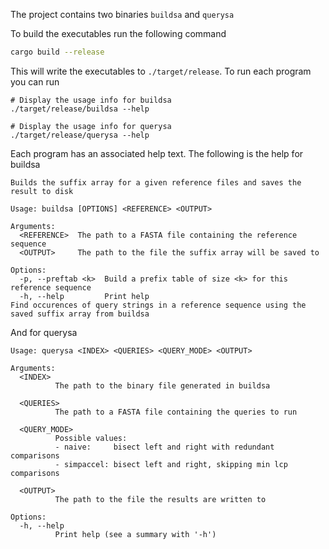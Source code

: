 The project contains two binaries `buildsa` and `querysa`

To build the executables run the following command

```bash
cargo build --release
```

This will write the executables to `./target/release`. To run each program you can run

```
# Display the usage info for buildsa
./target/release/buildsa --help

# Display the usage info for querysa
./target/release/querysa --help
```

Each program has an associated help text. The following is the help for buildsa
```
Builds the suffix array for a given reference files and saves the result to disk

Usage: buildsa [OPTIONS] <REFERENCE> <OUTPUT>

Arguments:
  <REFERENCE>  The path to a FASTA file containing the reference sequence
  <OUTPUT>     The path to the file the suffix array will be saved to

Options:
  -p, --preftab <k>  Build a prefix table of size <k> for this reference sequence
  -h, --help         Print help
Find occurences of query strings in a reference sequence using the saved suffix array from buildsa
```

And for querysa
```
Usage: querysa <INDEX> <QUERIES> <QUERY_MODE> <OUTPUT>

Arguments:
  <INDEX>
          The path to the binary file generated in buildsa

  <QUERIES>
          The path to a FASTA file containing the queries to run

  <QUERY_MODE>
          Possible values:
          - naive:     bisect left and right with redundant comparisons
          - simpaccel: bisect left and right, skipping min lcp comparisons

  <OUTPUT>
          The path to the file the results are written to

Options:
  -h, --help
          Print help (see a summary with '-h')
```